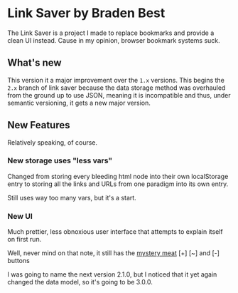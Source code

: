 # Link Saver by Braden Best

The Link Saver is a project I made to replace bookmarks and provide a clean UI instead. Cause in my opinion, browser bookmark systems suck.

## What's new

This version it a major improvement over the `1.x` versions. This begins the `2.x` branch of link saver because the data storage method was overhauled from the ground up to use JSON, meaning it is incompatible and thus, under semantic versioning, it gets a new major version.

## New Features

Relatively speaking, of course.

### New storage uses "less vars"

Changed from storing every bleeding html node into their own localStorage entry to storing all the links and URLs from one paradigm into its own entry.

Still uses way too many vars, but it's a start.

### New UI

Much prettier, less obnoxious user interface that attempts to explain itself on first run.

Well, never mind on that note, it still has the [mystery meat](http://en.wikipedia.org/wiki/Mystery_meat_navigation) [+] [~] and [-] buttons

I was going to name the next version 2.1.0, but I noticed that it yet again changed the data model, so it's going to be 3.0.0.
